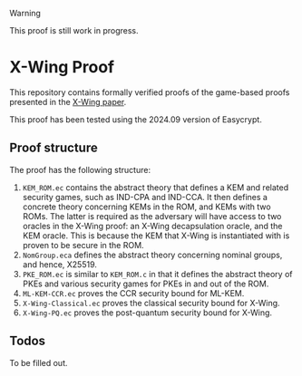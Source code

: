 > [!WARNING]  
> This proof is still work in progress.

# X-Wing Proof

This repository contains formally verified proofs of the game-based proofs presented in the [X-Wing paper](https://cic.iacr.org/p/1/1/21).

This proof has been tested using the 2024.09 version of Easycrypt.

## Proof structure

The proof has the following structure:

1. `KEM_ROM.ec` contains the abstract theory that defines a KEM and related security games, such as IND-CPA and IND-CCA. It then defines a concrete theory concerning KEMs in the ROM, and KEMs with two ROMs. The latter is required as the adversary will have access to two oracles in the X-Wing proof: an X-Wing decapsulation oracle, and the KEM oracle. This is because the KEM that X-Wing is instantiated with is proven to be secure in the ROM.
2. `NomGroup.eca` defines the abstract theory concerning nominal groups, and hence, X25519.
3. `PKE_ROM.ec` is similar to `KEM_ROM.c` in that it defines the abstract theory of PKEs and various security games for PKEs in and out of the ROM.
4. `ML-KEM-CCR.ec` proves the CCR security bound for ML-KEM.
5. `X-Wing-Classical.ec` proves the classical security bound for X-Wing.
6. `X-Wing-PQ.ec` proves the post-quantum security bound for X-Wing.

## Todos

To be filled out.


